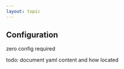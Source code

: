 ```yaml
---
layout: topic
---
```

## Configuration

zero config required

todo: document yaml content and how located